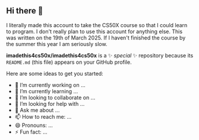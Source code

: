 ## Hi there 👋
I literally made this account to take the CS50X course so that I could learn to program. I don't really plan to use this account for anything else. This was written on the 19th of March 2025. If I haven't finished the course by the summer this year I am seriously slow. 


**imadethis4cs50x/imadethis4cs50x** is a ✨ _special_ ✨ repository because its `README.md` (this file) appears on your GitHub profile.

Here are some ideas to get you started:

- 🔭 I’m currently working on ...
- 🌱 I’m currently learning ...
- 👯 I’m looking to collaborate on ...
- 🤔 I’m looking for help with ...
- 💬 Ask me about ...
- 📫 How to reach me: ...
- 😄 Pronouns: ...
- ⚡ Fun fact: ...

